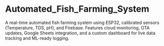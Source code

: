 # Automated_Fish_Farming_System
A real-time automated fish farming system using ESP32, calibrated sensors (Temperature, TDS, pH), and Firebase. Features cloud monitoring, OTA updates, Google Sheets integration, and a custom dashboard for live data tracking and ML-ready logging.
